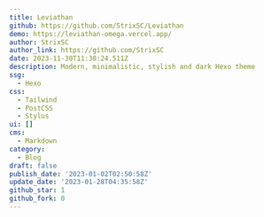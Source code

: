 ```yaml
---
title: Leviathan
github: https://github.com/StrixSC/Leviathan
demo: https://leviathan-omega.vercel.app/
author: StrixSC
author_link: https://github.com/StrixSC
date: 2023-11-30T11:30:24.511Z
description: Modern, minimalistic, stylish and dark Hexo theme
ssg:
  - Hexo
css:
  - Tailwind
  - PostCSS
  - Stylus
ui: []
cms:
  - Markdown
category:
  - Blog
draft: false
publish_date: '2023-01-02T02:50:58Z'
update_date: '2023-01-28T04:35:58Z'
github_star: 1
github_fork: 0
---
```

